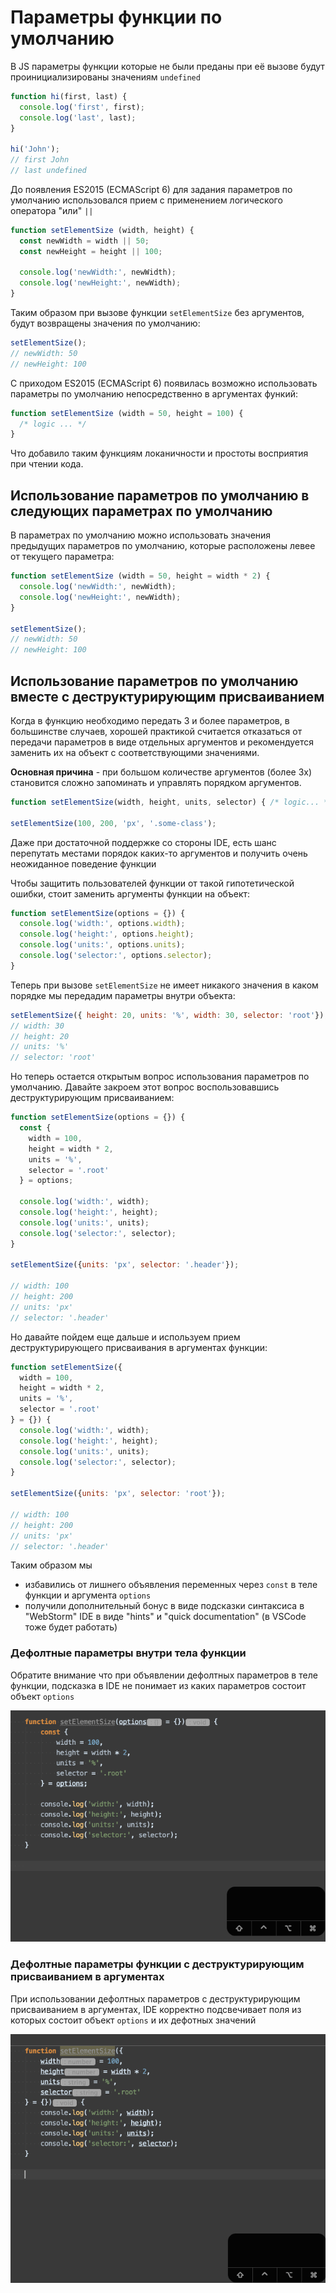 # Параметры функции по умолчанию

В JS параметры функции которые не были преданы при её вызове будут проинициализированы значениям `undefined`

```javascript
function hi(first, last) {
  console.log('first', first);
  console.log('last', last);
}

hi('John');
// first John
// last undefined
```

До появления ES2015 (ECMAScript 6) для задания параметров по умолчанию использовался прием с применением логического оператора "или" `||`

```javascript
function setElementSize (width, height) {
  const newWidth = width || 50;
  const newHeight = height || 100;
  
  console.log('newWidth:', newWidth);
  console.log('newHeight:', newWidth);
}
```

Таким образом при вызове функции `setElementSize` без аргументов, будут возвращены значения по умолчанию:

```javascript
setElementSize();
// newWidth: 50
// newHeight: 100
```

С приходом ES2015 (ECMAScript 6) появилась возможно использовать параметры по умолчанию непосредственно в аргументах функий:

```javascript
function setElementSize (width = 50, height = 100) {
  /* logic ... */
}
```

Что добавило таким функциям локаничности и простоты восприятия при чтении кода.

## Использование параметров по умолчанию в следующих параметрах по умолчанию

В параметрах по умолчанию можно использовать значения предыдущих параметров по умолчанию, которые расположены левее от текущего параметра:

```javascript
function setElementSize (width = 50, height = width * 2) {
  console.log('newWidth:', newWidth);
  console.log('newHeight:', newWidth);
}

setElementSize(); 
// newWidth: 50
// newHeight: 100
```

## Использование параметров по умолчанию вместе с деструктурирующим присваиванием

Когда в функцию необходимо передать 3 и более параметров, в большинстве случаев, хорошей практикой считается отказаться от передачи параметров в виде отдельных аргументов и рекомендуется заменить их на объект с соответствующими значениями.

**Основная причина** - при большом количестве аргументов (более 3х) становится сложно запоминать и управлять порядком аргументов.

```javascript
function setElementSize(width, height, units, selector) { /* logic... */ }

setElementSize(100, 200, 'px', '.some-class');
```

Даже при достаточной поддержке со стороны IDE, есть шанс перепутать местами порядок каких-то аргументов и получить очень неожиданное поведение функции

Чтобы защитить пользователей функции от такой гипотетической ошибки, стоит заменить аргументы функции на объект:

```javascript
function setElementSize(options = {}) {
  console.log('width:', options.width);
  console.log('height:', options.height);
  console.log('units:', options.units);
  console.log('selector:', options.selector);
}
```

Теперь при вызове `setElementSize` не имеет никакого значения в каком порядке мы передадим параметры внутри объекта:

```javascript
setElementSize({ height: 20, units: '%', width: 30, selector: 'root'});
// width: 30
// height: 20
// units: '%'
// selector: 'root'
```

Но теперь остается открытым вопрос использования параметров по умолчанию. Давайте закроем этот вопрос воспользовавшись
деструктурирующим присваиванием:

```javascript
function setElementSize(options = {}) {
  const { 
    width = 100, 
    height = width * 2, 
    units = '%', 
    selector = '.root' 
  } = options;
  
  console.log('width:', width);
  console.log('height:', height);
  console.log('units:', units);
  console.log('selector:', selector);
}

setElementSize({units: 'px', selector: '.header'});

// width: 100
// height: 200
// units: 'px'
// selector: '.header'
```

Но давайте пойдем еще дальше и используем прием деструктурирующего присваивания в аргументах функции:

```javascript
function setElementSize({
  width = 100, 
  height = width * 2, 
  units = '%', 
  selector = '.root' 
} = {}) {  
  console.log('width:', width);
  console.log('height:', height);
  console.log('units:', units);
  console.log('selector:', selector);
}

setElementSize({units: 'px', selector: 'root'});

// width: 100
// height: 200
// units: 'px'
// selector: '.header'
```

Таким образом мы
* избавились от лишнего объявления переменных через `const` в теле функции и аргумента `options`
* получили дополнительный бонус в виде подсказки синтаксиса в "WebStorm" IDE в виде "hints" и "quick documentation" (в VSCode тоже будет работать) 

### Дефолтные параметры внутри тела функции

Обратите внимание что при объявлении дефолтных параметров в теле функции, подсказка в IDE 
не понимает из каких параметров состоит объект `options` 

!['setElementSize v1'](./setElementSize-v1.gif)

### Дефолтные параметры функции с деструктурирующим присваиванием в аргументах

При использовании дефолтных параметров с деструктурирующим присваиванием в аргументах, IDE
корректно подсвечивает поля из которых состоит объект `options` и их дефотных значений

!['setElementSize v1'](./setElementSize-v2.gif)
